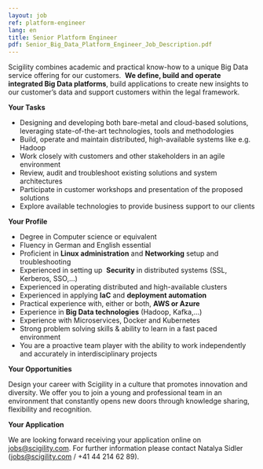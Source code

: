 ```yaml
---
layout: job
ref: platform-engineer
lang: en
title: Senior Platform Engineer
pdf: Senior_Big_Data_Platform_Engineer_Job_Description.pdf
---
```


Scigility combines academic and practical know-how to a unique Big Data service offering for our customers. ​ **We define, build and operate integrated Big Data platforms**, build applications to create new insights to our customer’s data and support customers within the legal framework.

<b>Your Tasks</b>

* Designing and developing both bare-metal and cloud-based solutions, leveraging state-of-the-art technologies, tools and methodologies
* Build, operate and maintain distributed, high-available systems like e.g. Hadoop
* Work closely with customers and other stakeholders in an agile environment
* Review, audit and troubleshoot existing solutions and system architectures
* Participate in customer workshops and presentation of the proposed solutions
* Explore available technologies to provide business support to our clients

<b>Your Profile</b>

* Degree in Computer science or equivalent
* Fluency in German and English essential
* Proficient in ​**Linux administration**​ and **Networking**​ setup and troubleshooting
* Experienced in setting up ​ **Security​** in distributed systems (SSL, Kerberos, SSO,...)
* Experienced in operating distributed and high-available clusters
* Experienced in applying ​**IaC**​ and **deployment automation**
* Practical experience with, either or both, ​**AWS or Azure**
* Experience in **​Big Data technologies**​ (Hadoop, Kafka,...)
* Experience with Microservices, Docker and Kubernetes
* Strong problem solving skills & ability to learn in a fast paced environment
* You are a proactive team player with the ability to work independently and accurately in interdisciplinary projects

<b>Your Opportunities</b>

Design your career with Scigility in a culture that promotes innovation and diversity. We offer you to join a young and professional team in an environment that constantly opens new doors through knowledge sharing, flexibility and recognition.

<b>Your Application</b>

We are looking forward receiving your application online on jobs@scigility.com. For further information please contact Natalya Sidler (jobs@scigility.com / +41 44 214 62 89).
